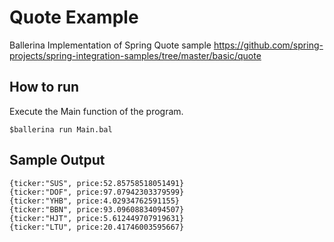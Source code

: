 # Quote Example
Ballerina Implementation of Spring Quote sample
https://github.com/spring-projects/spring-integration-samples/tree/master/basic/quote

## How to run
Execute the Main function of the program.
```
$ballerina run Main.bal
```

## Sample Output
```
{ticker:"SUS", price:52.85758518051491}
{ticker:"DOF", price:97.07942303379599}
{ticker:"YHB", price:4.02934762591155}
{ticker:"BBN", price:93.09608834094507}
{ticker:"HJT", price:5.612449707919631}
{ticker:"LTU", price:20.41746003595667}
```